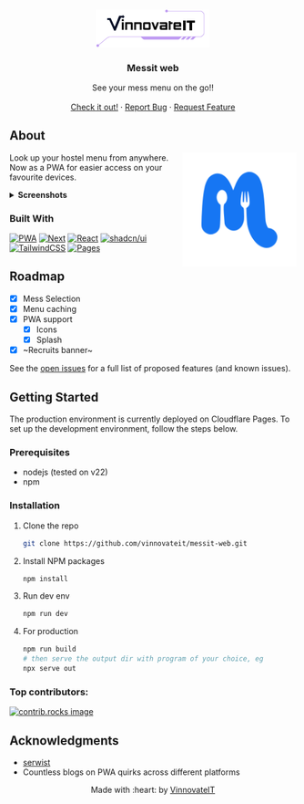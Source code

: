 <a id="readme-top"></a>


<!-- Club Logo -->
<br />
<div align="center">
  <a href="https://github.com/vinnovateit/messit-web">
    <picture>
      <source media="(prefers-color-scheme: dark)" srcset="https://raw.githubusercontent.com/vinnovateit/.github/main/assets/whiteLogoViit.svg">
      <img alt="VinnovateIT Logo" src="https://raw.githubusercontent.com/vinnovateit/.github/main/assets/blackLogoViit.svg" width="200">
    </picture>
  </a>

<h3 align="center">Messit web</h3>

  <p align="center">
    See your mess menu on the go!!
    <br />
    <br />
    <a href="https://messit.vinnovateit.com/">Check it out!</a>
    &middot;
    <a href="https://github.com/vinnovateit/messit-web/issues/new?labels=bug&template=bug_report.md">Report Bug</a>
    &middot;
    <a href="https://github.com/vinnovateit/messit-web/issues/new?labels=enhancement&template=feature_request.md">Request Feature</a>
  </p>
</div>



<!-- TABLE OF CONTENTS -->
<!-- Use if things get too long -->
<!-- <details>
  <summary>Table of Contents</summary>
  <ol>
    <li>
      <a href="#about-the-project">About The Project</a>
      <ul>
        <li><a href="#built-with">Built With</a></li>
      </ul>
    </li>
    <li><a href="#roadmap">Roadmap</a></li>
    <li>
      <a href="#getting-started">Getting Started</a>
      <ul>
        <li><a href="#prerequisites">Prerequisites</a></li>
        <li><a href="#installation">Installation</a></li>
      </ul>
    </li>
    <li><a href="#usage">Usage</a></li>
    <li><a href="#acknowledgments">Acknowledgments</a></li>
  </ol>
</details> -->



<!-- ABOUT THE PROJECT -->
## About

<!-- Put the PROJECT LOGO here -->
<picture>
  <source media="(prefers-color-scheme: dark)" srcset="public/icons/icon-192.png">
  <img alt="Project Logo" src="public/icons/icon-192.png" width="200" align="right">
</picture>

Look up your hostel menu from anywhere. Now as a PWA for easier access on your favourite devices.

<details>
  <summary><b>Screenshots</b></summary>
  
  | Landing | Menu selection |
  | :--------------: | :--------: |
  | <img width="60%" alt="Home screen" src="public/screenshots/mobile1.jpg"> | <img width="60%" alt="Login page" src="public/screenshots/mobile2.jpg"> |
  | **Menu page** | **Dark mode** |
  | <img width="60%" alt="Donation page" src="public/screenshots/mobile3.jpg"> | <img width="60%" alt="pwa flow" src="public/screenshots/mobile4.jpg"> |

</details>

### Built With

[![PWA][PWA]][PWA-url]
[![Next][Next.js]][Next-url]
[![React][React.js]][React-url]
[![shadcn/ui][shadcn-ui]][shadcn-url]
[![TailwindCSS][TailwindCSS]][Tailwind-url]
[![Pages][Pages]][Pages-url]
<!-- ROADMAP -->
## Roadmap

- [x] Mess Selection
- [x] Menu caching
- [x] PWA support
    - [x] Icons
    - [x] Splash
- [x] ~Recruits banner~

See the [open issues](https://github.com/vinnovateit/messit-web/issues) for a full list of proposed features (and known issues).



<!-- GETTING STARTED -->
## Getting Started
The production environment is currently deployed on Cloudflare Pages. To set up the development environment, follow the steps below.
### Prerequisites
* nodejs (tested on v22)
* npm

### Installation

1. Clone the repo
   ```sh
   git clone https://github.com/vinnovateit/messit-web.git
   ```
2. Install NPM packages
   ```sh
   npm install
   ```
3. Run dev env
   ```sh
   npm run dev
   ```
4. For production
   ```sh
   npm run build
   # then serve the output dir with program of your choice, eg 
   npx serve out
   ```


### Top contributors:

<a href="https://github.com/vinnovateit/messit-web/graphs/contributors">
  <img src="https://contrib.rocks/image/?repo=vinnovateit/messit-web" alt="contrib.rocks image" />
</a>



<!-- ACKNOWLEDGMENTS -->
## Acknowledgments

* [serwist](https://serwist.pages.dev/)
* Countless blogs on PWA quirks across different platforms


<p align="center">
	Made with :heart: by <a href="https://vinnovateit.com">VinnovateIT</a>
</p>

<!-- MARKDOWN LINKS & IMAGES -->
<!-- https://www.markdownguide.org/basic-syntax/#reference-style-links -->
[Next.js]: https://img.shields.io/badge/next.js-000000?&logo=nextdotjs&logoColor=white
[Next-url]: https://nextjs.org/
[React.js]: https://img.shields.io/badge/React-20232A?&logo=react&logoColor=61DAFB
[React-url]: https://reactjs.org/
[shadcn-ui]: https://img.shields.io/badge/shadcn%2Fui-000?logo=shadcnui&logoColor=fff
[shadcn-url]: https://ui.shadcn.com/
[TailwindCSS]: https://img.shields.io/badge/Tailwind%20CSS-%2338B2AC.svg?logo=tailwind-css&logoColor=white
[Tailwind-url]: https://tailwindcss.com/
[PWA]: https://img.shields.io/badge/optimized-5A0FC8?logo=pwa&logoSize=auto
[PWA-url]: https://web.dev/explore/progressive-web-apps
[Pages]: https://img.shields.io/badge/pages-F38020?logo=cloudflarepages&logoColor=white
[Pages-url]: https://pages.cloudflare.com/
